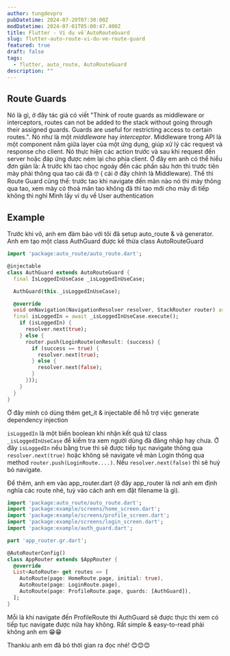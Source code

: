 ```yaml
---
author: tungdevpro
pubDatetime: 2024-07-20T07:30:00Z
modDatetime: 2024-07-01T05:00:47.400Z
title: Flutter - Ví dụ về AutoRouteGuard
slug: flutter-auto-route-vi-du-ve-route-guard
featured: true
draft: false
tags:
  - flutter, auto_route, AutoRouteGuard
description: ""
---
```


## Route Guards

Nó là gì, ở đây tác giả có viết "Think of route guards as middleware or interceptors, routes can not be added to the stack without going through their assigned guards. Guards are useful for restricting access to certain routes.". Nó như là một *middleware* hay *interceptor*.
Middleware trong API là một component nằm giữa layer của một ứng dụng, giúp xử lý các request và response cho client. Nó thực hiện các action trước và sau khi request đến server hoặc đáp ứng được ném lại cho phía client. Ở đây em anh có thể hiểu đơn giản là: À trước khi tao chọc ngoáy đến các phần sâu hơn thì trước tiên mày phải thông qua tao cái đã 🤓 ( cái ở đây chính là Middleware).
Thế thì Route Guard cũng thế: trước tao khi navigate đến màn nào nó thì mày thông qua tao, xem mày có thoả mãn tao không đã thì tao mới cho mày đi tiếp không thì nghỉ
Mình lấy ví dụ về User authentication
## Example
Trước khi vô, anh em đảm bảo với tôi đã setup auto_route & và generator.
Anh em tạo một class AuthGuard được kế thừa class AutoRouteGuard

```dart
import 'package:auto_route/auto_route.dart';

@injectable
class AuthGuard extends AutoRouteGuard {
  final IsLoggedInUseCase _isLoggedInUseCase;

  AuthGuard(this._isLoggedInUseCase);

  @override
  void onNavigation(NavigationResolver resolver, StackRouter router) async{
  final isLoggedIn = await _isLoggedInUseCase.execute();
    if (isLoggedIn) {
      resolver.next(true);
    } else {
      router.push(LoginRoute(onResult: (success) {
        if (success == true) {
          resolver.next(true);
        } else {
          resolver.next(false);
        }
      }));
    }
  }
}
```
Ở đây mình có dùng thêm get_it & injectable để hỗ trợ việc generate dependency injection

 `isLoggedIn` là một biến boolean khi nhận kết quả từ class `_isLoggedInUseCase` để kiểm tra xem người dùng đã đăng nhập hay chưa.
 Ở đây `isLoggedIn` nếu bằng true thì sẽ được tiếp tục navigate thông qua `resolver.next(true)` hoặc không sẽ navigate về màn Login thông qua method `router.push(LoginRoute....)`.
 Nếu `resolver.next(false)` thì sẽ huỷ bỏ navigate.

Để thêm, anh em vào app_router.dart (ở đây app_router là nơi anh em định nghĩa các route nhé, tuỳ vào cách anh em đặt filename là gì).

```dart
import 'package:auto_route/auto_route.dart';
import 'package:example/screens/home_screen.dart';
import 'package:example/screens/profile_screen.dart';
import 'package:example/screens/login_screen.dart';
import 'package:example/auth_guard.dart';

part 'app_router.gr.dart';

@AutoRouterConfig()
class AppRouter extends $AppRouter {
  @override
  List<AutoRoute> get routes => [
    AutoRoute(page: HomeRoute.page, initial: true),
    AutoRoute(page: LoginRoute.page),
    AutoRoute(page: ProfileRoute.page, guards: [AuthGuard]),
  ];
}
```
Mỗi là khi navigate đến ProfileRoute thì AuthGuard sẽ được thực thi xem có tiếp tục navigate được nữa hay không. Rất simple & easy-to-read phải không anh em 😁😁

Thankiu anh em đã bỏ thời gian ra đọc nhé! 😊😊😊